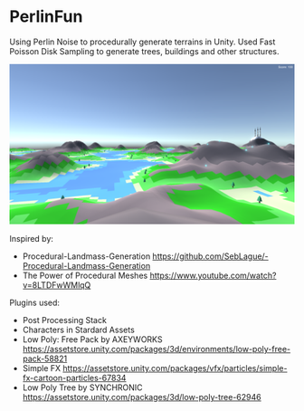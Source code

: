 # PerlinFun
Using Perlin Noise to procedurally generate terrains in Unity. Used Fast Poisson Disk Sampling to generate trees, buildings and other structures.

![Perlin Fun screenshot](https://github.com/GhostatSpirit/PerlinFun/raw/master/Docs/screenshot_01.png)

Inspired by:
- Procedural-Landmass-Generation https://github.com/SebLague/-Procedural-Landmass-Generation 
- The Power of Procedural Meshes https://www.youtube.com/watch?v=8LTDFwWMlqQ

Plugins used:
- Post Processing Stack
- Characters in Stardard Assets
- Low Poly: Free Pack by AXEYWORKS https://assetstore.unity.com/packages/3d/environments/low-poly-free-pack-58821
- Simple FX https://assetstore.unity.com/packages/vfx/particles/simple-fx-cartoon-particles-67834
- Low Poly Tree by SYNCHRONIC https://assetstore.unity.com/packages/3d/low-poly-tree-62946
